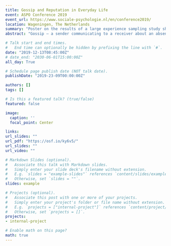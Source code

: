 ```yaml
---
title: Gossip and Reputation in Everyday Life
event: ASPO Conference 2019
event_url: https://www.sociale-psychologie.nl/en/conference2019/
location: Wageningen, The Netherlands
summary: "Poster on the results of a large experience sampling study showing people in daily life gossip in ways that support indirect reciprocity and partner selection."
abstract: "Gossip – a sender communicating to a receiver about an absent target – is hypothesized to impact reputation formation, partner selection, and cooperation. Lab experiments have found that people communicate about others’ cooperativeness via gossip and that they use such information to condition their own cooperation. Here, we move beyond the lab and test several predictions from a theory of indirect reciprocity about the content of gossip in daily life and its use in updating the reputations of others in a social network. In a community sample (N = 309), we used intensive experience sampling techniques for 10 days to randomly sample daily events (k = 5,154) in which people either sent or received gossip. We found that senders very often gossip about multiple dimension closely linked to targets’ cooperativeness (e.g., trustworthiness, warmth, and norm violations), and that senders gossiped in a way that minimizes the possibility of retaliation from the target (e.g., gossiping to highly valued partners, who share a less valued relationship with the target). When considering received gossip, we found that receivers overwhelmingly believed gossip to be true and that receivers used gossip to update the cooperative reputation of others. In turn, a positive (versus negative) shift in a gossip targets’ reputation related to higher (lower) intentions to help (avoid) them in future interactions. Thus, gossip is used in daily life to efficiently impose reputational costs and benefits, and people update reputations based on this gossip in a way that influences partner selection and indirect reciprocity."

# Talk start and end times.
#   End time can optionally be hidden by prefixing the line with `#`.
date: "2019-12-13T08:45:00Z"
# date_end: "2030-06-01T15:00:00Z"
all_day: True

# Schedule page publish date (NOT talk date).
publishDate: "2019-23-09T00:00:00Z"

authors: []
tags: []

# Is this a featured talk? (true/false)
featured: false

image:
  caption: ''
  focal_point: Center

links:
url_slides: ""
url_pdf: "https://osf.io/ky6v5/"
url_slides: ""
url_video: ""

# Markdown Slides (optional).
#   Associate this talk with Markdown slides.
#   Simply enter your slide deck's filename without extension.
#   E.g. `slides = "example-slides"` references `content/slides/example-slides.md`.
#   Otherwise, set `slides = ""`.
slides: example

# Projects (optional).
#   Associate this post with one or more of your projects.
#   Simply enter your project's folder or file name without extension.
#   E.g. `projects = ["internal-project"]` references `content/project/deep-learning/index.md`.
#   Otherwise, set `projects = []`.
projects:
- internal-project

# Enable math on this page?
math: true
---
```

